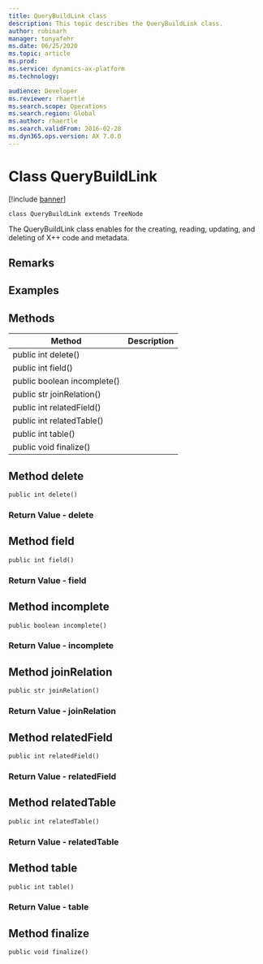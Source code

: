 ```yaml
---
title: QueryBuildLink class
description: This topic describes the QueryBuildLink class.
author: robinarh
manager: tonyafehr
ms.date: 06/25/2020
ms.topic: article
ms.prod: 
ms.service: dynamics-ax-platform
ms.technology: 

audience: Developer
ms.reviewer: rhaertle
ms.search.scope: Operations
ms.search.region: Global
ms.author: rhaertle
ms.search.validFrom: 2016-02-28
ms.dyn365.ops.version: AX 7.0.0
---
```


# Class QueryBuildLink

[!include [banner](../includes/banner.md)]

```xpp
class QueryBuildLink extends TreeNode
```

The QueryBuildLink class enables for the creating, reading, updating, and deleting of X++ code and metadata.

## Remarks

## Examples

## Methods

| Method                      | Description |
|-----------------------------|-------------|
| public int delete()         |             |
| public int field()          |             |
| public boolean incomplete() |             |
| public str joinRelation()   |             |
| public int relatedField()   |             |
| public int relatedTable()   |             |
| public int table()          |             |
| public void finalize()      |             |

## Method delete

```xpp
public int delete()
```

### Return Value - delete

## Method field

```xpp
public int field()
```

### Return Value - field

## Method incomplete

```xpp
public boolean incomplete()
```

### Return Value - incomplete

## Method joinRelation

```xpp
public str joinRelation()
```

### Return Value - joinRelation

## Method relatedField

```xpp
public int relatedField()
```

### Return Value - relatedField

## Method relatedTable

```xpp
public int relatedTable()
```

### Return Value - relatedTable

## Method table

```xpp
public int table()
```

### Return Value - table

## Method finalize

```xpp
public void finalize()
```


